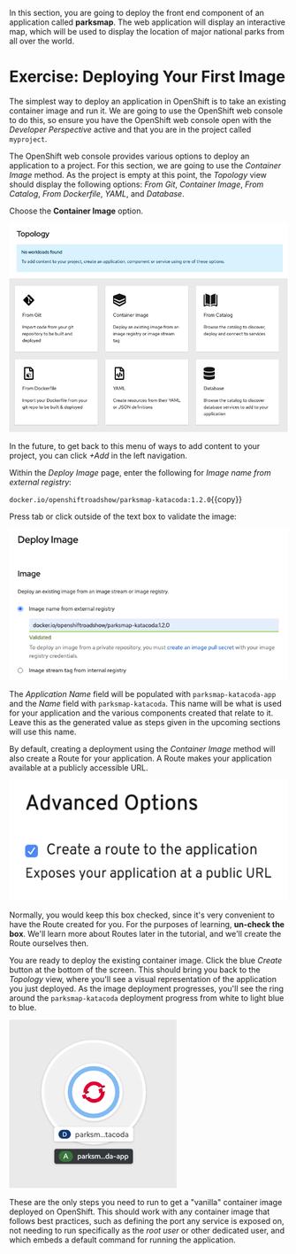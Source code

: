 In this section, you are going to deploy the front end component of an application called **parksmap**. The web application will display an interactive map, which will be used to display the location of major national parks from all over the world.

# Exercise: Deploying Your First Image

The simplest way to deploy an application in OpenShift is to take an existing container image and run it. We are going to use the OpenShift web console to do this, so ensure you have the OpenShift web console open with the *Developer Perspective* active and that you are in the project called `myproject`.

The OpenShift web console provides various options to deploy an application to a project. For this section, we are going to use the *Container Image* method. As the project is empty at this point, the *Topology* view should display the following options: *From Git*, *Container Image*, *From Catalog*, *From Dockerfile*, *YAML*, and *Database*.

Choose the **Container Image** option.

![Add to Project](../assets/introduction/getting-started-44/3add-to-empty-project.png)

In the future, to get back to this menu of ways to add content to your project, you can click *+Add* in the left navigation.

Within the *Deploy Image* page, enter the following for *Image name from external registry*:

`docker.io/openshiftroadshow/parksmap-katacoda:1.2.0`{{copy}}

Press tab or click outside of the text box to validate the image:

![Deploy Image](../assets/introduction/getting-started-44/3deploy-parksmap-image.png)

The *Application Name* field will be populated with `parksmap-katacoda-app` and the *Name* field with `parksmap-katacoda`. This name will be what is used for your application and the various components created that relate to it. Leave this as the generated value as steps given in the upcoming sections will use this name.

By default, creating a deployment using the *Container Image* method will also create a Route for your application. A Route makes your application available at a publicly accessible URL.

![Advanced Options](../assets/introduction/getting-started-44/3advanced-options.png)

Normally, you would keep this box checked, since it's very convenient to have the Route created for you. For the purposes of learning, **un-check the box**. We'll learn more about Routes later in the tutorial, and we'll create the Route ourselves then.

You are ready to deploy the existing container image. Click the blue *Create* button at the bottom of the screen. This should bring you back to the *Topology* view, where you'll see a visual representation of the application you just deployed. As the image deployment progresses, you'll see the ring around the `parksmap-katacoda` deployment progress from white to light blue to blue.

![Topology View](../assets/introduction/getting-started-44/3parksmap-overview.png)

These are the only steps you need to run to get a "vanilla" container image deployed on OpenShift. This should work with any container image that follows best practices, such as defining the port any service is exposed on, not needing to run specifically as the *root user* or other dedicated user, and which embeds a default command for running the application.
